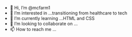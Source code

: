 - 👋 Hi, I’m @mcfarm1
- 👀 I’m interested in ...transitioning from healthcare to tech
- 🌱 I’m currently learning ...HTML and CSS
- 💞️ I’m looking to collaborate on ...
- 📫 How to reach me ...

<!---
mcfarm1/mcfarm1 is a ✨ special ✨ repository because its `README.md` (this file) appears on your GitHub profile.
You can click the Preview link to take a look at your changes.
--->
